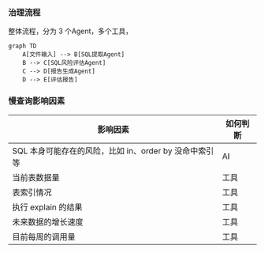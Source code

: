 ### 治理流程

整体流程，分为 3 个Agent，多个工具，

```mermaid
graph TD
    A[文件输入] --> B[SQL提取Agent]
    B --> C[SQL风险评估Agent]
    C --> D[报告生成Agent]
    D --> E[评估报告]
```

### 慢查询影响因素

| 影响因素                                | 如何判断 |
|-------------------------------------|------|
| SQL 本身可能存在的风险，比如 in、order by 没命中索引等 | AI   |
| 当前表数据量                              | 工具   |
| 表索引情况                               | 工具   |
| 执行 explain 的结果                      | 工具   |
| 未来数据的增长速度                           | 工具   |
| 目前每周的调用量                            | 工具   |

